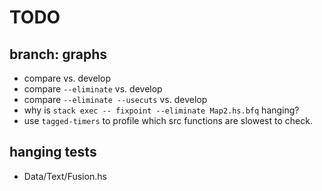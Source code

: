 # TODO

## branch: graphs 

+ compare vs. develop 
+ compare `--eliminate` vs. develop
+ compare `--eliminate --usecuts` vs. develop
+ why is `stack exec -- fixpoint --eliminate Map2.hs.bfq` hanging?
+ use `tagged-timers` to profile which src functions are slowest to check.

## hanging tests

+ Data/Text/Fusion.hs


